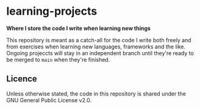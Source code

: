 # learning-projects

**Where I store the code I write when learning new things**

This repository is meant as a catch-all for the code I write both freely and from exercises when learning new languages, frameworks and the like.
Ongoing projeccts will stay in an independent branch until they're ready to be merged to `main` when they're finished.

## Licence

Unless otherwise stated, the code in this repository is shared under the GNU General Public License v2.0.
